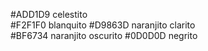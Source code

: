 #ADD1D9 celestito       
#F2F1F0 blanquito
#D9863D naranjito clarito   
#BF6734 naranjito oscurito
#0D0D0D negrito